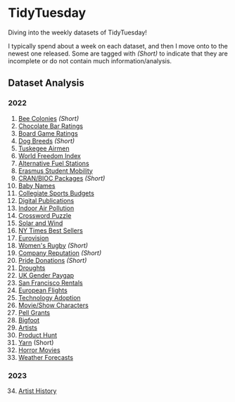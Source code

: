 # TidyTuesday
Diving into the weekly datasets of TidyTuesday! 

I typically spend about a week on each dataset, and then I move onto to the newest one released. Some are tagged with *(Short)* to indicate that they are incomplete or do not contain much information/analysis.

## Dataset Analysis

### 2022
1. [Bee Colonies](https://github.com/MattHondrakis/TidyTuesday/blob/main/2022/01-11-22/Bees.md) *(Short)*
2. [Chocolate Bar Ratings](https://github.com/MattHondrakis/TidyTuesday/blob/main/2022/01-18-22/Chocolate.md)
3. [Board Game Ratings](https://github.com/MattHondrakis/TidyTuesday/blob/main/2022/01-25-22/BoardGames.md)
4. [Dog Breeds](https://github.com/MattHondrakis/TidyTuesday/blob/main/2022/02-01-22/DogBreeds.md) *(Short)*
5. [Tuskegee Airmen](https://github.com/MattHondrakis/TidyTuesday/blob/main/2022/02-08-22/Airmen.md)
6. [World Freedom Index](https://github.com/MattHondrakis/TidyTuesday/blob/main/2022/02-22-22/Freedom.md)
7. [Alternative Fuel Stations](https://github.com/MattHondrakis/TidyTuesday/blob/main/2022/03-01-22/Stations.md)
8. [Erasmus Student Mobility](https://github.com/MattHondrakis/TidyTuesday/blob/main/2022/03-08-22/Erasmus.md)
9. [CRAN/BIOC Packages](https://github.com/MattHondrakis/TidyTuesday/blob/main/2022/03-15-22/Packages.md) *(Short)*
10. [Baby Names](https://github.com/MattHondrakis/TidyTuesday/blob/main/2022/03-22-22/BabyNames.md)
11. [Collegiate Sports Budgets](https://github.com/MattHondrakis/TidyTuesday/blob/main/2022/03-29-22/Sports.md) 
12. [Digital Publications](https://github.com/MattHondrakis/TidyTuesday/blob/main/2022/04-05-22/Publications.md)
13. [Indoor Air Pollution](https://github.com/MattHondrakis/TidyTuesday/blob/main/2022/04-12-22/Indoor-Pollution.md)
14. [Crossword Puzzle](https://github.com/MattHondrakis/TidyTuesday/blob/main/2022/04-19-22/Crossword-Puzzle.md)
15. [Solar and Wind](https://github.com/MattHondrakis/TidyTuesday/blob/main/2022/05-03-22/Solar-and-Wind.md)
16. [NY Times Best Sellers](https://github.com/MattHondrakis/TidyTuesday/blob/main/2022/05-10-22/NYT-Best-Sellers.md)
17. [Eurovision](https://github.com/MattHondrakis/TidyTuesday/blob/main/2022/05-17-22/Eurovision.md)
18. [Women's Rugby](https://github.com/MattHondrakis/TidyTuesday/blob/main/2022/05-24-22/Women-s-Rugby.md) *(Short)*
19. [Company Reputation](https://github.com/MattHondrakis/TidyTuesday/blob/main/2022/05-31-22/Company-Reputation.md) *(Short)*
20. [Pride Donations](https://github.com/MattHondrakis/TidyTuesday/blob/main/2022/06-07-22/Pride-Donations.md) *(Short)*
21. [Droughts](https://github.com/MattHondrakis/TidyTuesday/blob/main/2022/06-14-22/Drought.md)
22. [UK Gender Paygap](https://github.com/MattHondrakis/TidyTuesday/blob/main/2022/06-28-22/Paygap.md)
23. [San Francisco Rentals](https://github.com/MattHondrakis/TidyTuesday/blob/main/2022/07-05-22/San-Fransisco-Rentals.md)
24. [European Flights](https://github.com/MattHondrakis/TidyTuesday/blob/main/2022/07-12-22/European-Flights.md)
25. [Technology Adoption](https://github.com/MattHondrakis/TidyTuesday/blob/main/2022/07-19-22/Technology.md)
26. [Movie/Show Characters](https://github.com/MattHondrakis/TidyTuesday/blob/main/2022/08-16-22/Characters.md) 
27. [Pell Grants](https://github.com/MattHondrakis/TidyTuesday/blob/main/2022/08-30-22/Pell-Grants.md)
28. [Bigfoot](https://github.com/MattHondrakis/TidyTuesday/blob/main/2022/09-13-22/Bigfoot.md)
29. [Artists](https://github.com/MattHondrakis/TidyTuesday/blob/main/2022/09-27-22/Artists.md)
30. [Product Hunt](https://github.com/MattHondrakis/TidyTuesday/blob/main/2022/10-04-22/Product.md)
31. [Yarn](https://github.com/MattHondrakis/TidyTuesday/blob/main/2022/10-11-22/Ravelry-Yarn.md) (Short)
32. [Horror Movies](https://github.com/MattHondrakis/TidyTuesday/blob/main/2022/11-01-22/Horror-Movies.md)
33. [Weather Forecasts](https://github.com/MattHondrakis/TidyTuesday/blob/main/2022/12-20-22/Weather-Forecasts.md)

### 2023

34. [Artist History](https://github.com/MattHondrakis/TidyTuesday/blob/main/2023/01-17-23/Artist-History.md)

